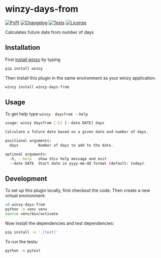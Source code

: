 # winzy-days-from

[![PyPI](https://img.shields.io/pypi/v/winzy-days-from.svg)](https://pypi.org/project/winzy-days-from/)
[![Changelog](https://img.shields.io/github/v/release/sukhbinder/winzy-days-from?include_prereleases&label=changelog)](https://github.com/sukhbinder/winzy-days-from/releases)
[![Tests](https://github.com/sukhbinder/winzy-days-from/workflows/Test/badge.svg)](https://github.com/sukhbinder/winzy-days-from/actions?query=workflow%3ATest)
[![License](https://img.shields.io/badge/license-Apache%202.0-blue.svg)](https://github.com/sukhbinder/winzy-days-from/blob/main/LICENSE)

Calculates future date from number of days

## Installation

First [install winzy](https://github.com/sukhbinder/winzy) by typing

```bash
pip install winzy
```

Then install this plugin in the same environment as your winzy application.
```bash
winzy install winzy-days-from
```
## Usage

To get help type ``winzy  daysfrom --help``

```bash
usage: winzy daysfrom [-h] [--date DATE] days

Calculate a future date based on a given date and number of days.

positional arguments:
  days         Number of days to add to the date.

optional arguments:
  -h, --help   show this help message and exit
  --date DATE  Start date in yyyy-mm-dd format (default: today).

```

## Development

To set up this plugin locally, first checkout the code. Then create a new virtual environment:
```bash
cd winzy-days-from
python -m venv venv
source venv/bin/activate
```
Now install the dependencies and test dependencies:
```bash
pip install -e '.[test]'
```
To run the tests:
```bash
python -m pytest
```
